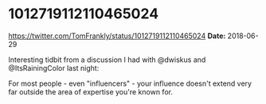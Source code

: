 # 1012719112110465024
https://twitter.com/TomFrankly/status/1012719112110465024
**Date:** 2018-06-29

Interesting tidbit from a discussion I had with @dwiskus and @ItsRainingColor last night:

For most people - even "influencers" - your influence doesn't extend very far outside the area of expertise you're known for.
